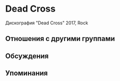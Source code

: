 # Dead Cross

Дискография
"Dead Cross" 2017, Rock

## Отношения с другими группами


## Обсуждения


## Упоминания

